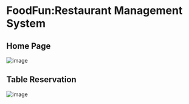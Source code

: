 # FoodFun:Restaurant Management System
## Home Page
![image](https://user-images.githubusercontent.com/92447922/201504475-9e687a42-c158-4a5f-b6a0-6fd3123d4502.png)
## Table Reservation
![image](https://user-images.githubusercontent.com/92447922/201504498-982ef907-fad0-4e42-b566-c2c39389f7f3.png)

